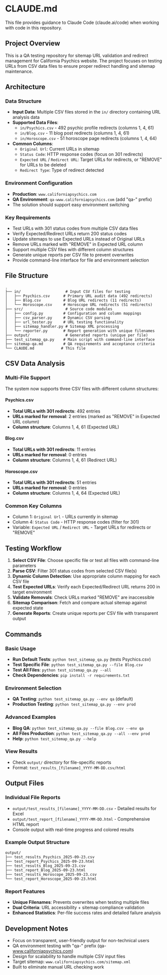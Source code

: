 # CLAUDE.md

This file provides guidance to Claude Code (claude.ai/code) when working with code in this repository.

## Project Overview

This is a QA testing repository for sitemap URL validation and redirect management for California Psychics website. The project focuses on testing URLs from CSV data files to ensure proper redirect handling and sitemap maintenance.

## Architecture

### Data Structure
- **Input Data**: Multiple CSV files stored in the `in/` directory containing URL analysis data
- **Supported Data Files**:
  - `in/Psychics.csv` - 492 psychic profile redirects (columns 1, 4, 61)
  - `in/Blog.csv` - 11 blog post redirects (columns 1, 4, 61)
  - `in/Horoscope.csv` - 51 horoscope page redirects (columns 1, 4, 64)
- **Common Columns**:
  - `Original Url`: Current URLs in sitemap
  - `Status Code`: HTTP response codes (focus on 301 redirects)
  - `Expected URL` / `Redirect URL`: Target URLs for redirects, or "REMOVE" for URLs to be deleted
  - `Redirect Type`: Type of redirect detected

### Environment Configuration
- **Production**: `www.californiapsychics.com`
- **QA Environment**: `qa-www.californiapsychics.com` (add "qa-" prefix)
- The solution should support easy environment switching

### Key Requirements
- Test URLs with 301 status codes from multiple CSV data files
- Verify Expected/Redirect URLs return 200 status codes
- Update sitemaps to use Expected URLs instead of Original URLs
- Remove URLs marked with "REMOVE" in Expected URL column
- Support multiple CSV files with different column structures
- Generate unique reports per CSV file to prevent overwrites
- Provide command-line interface for file and environment selection

## File Structure
```
.
├── in/                    # Input CSV files for testing
│   ├── Psychics.csv      # Primary URL audit data (492 redirects)
│   ├── Blog.csv          # Blog URL redirects (11 redirects)
│   └── Horoscope.csv     # Horoscope URL redirects (51 redirects)
├── src/                   # Source code modules
│   ├── config.py         # Configuration and column mappings
│   ├── csv_parser.py     # Dynamic CSV parsing
│   ├── url_tester.py     # URL testing functionality
│   ├── sitemap_handler.py # Sitemap XML processing
│   └── reporter.py       # Report generation with unique filenames
├── output/                # Generated reports (unique per file)
├── test_sitemap_qa.py    # Main script with command-line interface
├── sitemap-qa.md         # QA requirements and acceptance criteria
└── CLAUDE.md            # This file
```

## CSV Data Analysis

### Multi-File Support
The system now supports three CSV files with different column structures:

#### Psychics.csv
- **Total URLs with 301 redirects**: 492 entries
- **URLs marked for removal**: 2 entries (marked as "REMOVE" in Expected URL column)
- **Column structure**: Columns 1, 4, 61 (Expected URL)

#### Blog.csv
- **Total URLs with 301 redirects**: 11 entries
- **URLs marked for removal**: 0 entries
- **Column structure**: Columns 1, 4, 61 (Redirect URL)

#### Horoscope.csv
- **Total URLs with 301 redirects**: 51 entries
- **URLs marked for removal**: 0 entries
- **Column structure**: Columns 1, 4, 64 (Expected URL)

### Common Key Columns
- Column 1: `Original Url` - URLs currently in sitemap
- Column 4: `Status Code` - HTTP response codes (filter for 301)
- Variable: `Expected URL` / `Redirect URL` - Target URLs for redirects or "REMOVE"

## Testing Workflow
1. **Select CSV File**: Choose specific file or test all files with command-line parameters
2. **Parse CSV**: Filter 301 status codes from selected CSV file(s)
3. **Dynamic Column Detection**: Use appropriate column mapping for each CSV file
4. **Test Expected URLs**: Verify each Expected/Redirect URL returns 200 in target environment
5. **Validate Removals**: Check URLs marked "REMOVE" are inaccessible
6. **Sitemap Comparison**: Fetch and compare actual sitemap against expected state
7. **Generate Reports**: Create unique reports per CSV file with transparent output

## Commands

### Basic Usage
- **Run Default Tests**: `python test_sitemap_qa.py` (tests Psychics.csv)
- **Test Specific File**: `python test_sitemap_qa.py --file Blog.csv`
- **Test All Files**: `python test_sitemap_qa.py --all`
- **Check Dependencies**: `pip install -r requirements.txt`

### Environment Selection
- **QA Testing**: `python test_sitemap_qa.py --env qa` (default)
- **Production Testing**: `python test_sitemap_qa.py --env prod`

### Advanced Examples
- **Blog QA**: `python test_sitemap_qa.py --file Blog.csv --env qa`
- **All Files Production**: `python test_sitemap_qa.py --all --env prod`
- **Help**: `python test_sitemap_qa.py --help`

### View Results
- Check `output/` directory for file-specific reports
- Format: `test_results_[filename]_YYYY-MM-DD.csv/html`

## Output Files

### Individual File Reports
- `output/test_results_[filename]_YYYY-MM-DD.csv` - Detailed results for Excel
- `output/test_report_[filename]_YYYY-MM-DD.html` - Comprehensive HTML report
- Console output with real-time progress and colored results

### Example Output Structure
```
output/
├── test_results_Psychics_2025-09-23.csv
├── test_report_Psychics_2025-09-23.html
├── test_results_Blog_2025-09-23.csv
├── test_report_Blog_2025-09-23.html
├── test_results_Horoscope_2025-09-23.csv
└── test_report_Horoscope_2025-09-23.html
```

### Report Features
- **Unique Filenames**: Prevents overwrites when testing multiple files
- **Dual Criteria**: URL accessibility + sitemap compliance validation
- **Enhanced Statistics**: Per-file success rates and detailed failure analysis

## Development Notes
- Focus on transparent, user-friendly output for non-technical users
- QA environment testing with "qa-" prefix (qa-www.californiapsychics.com)
- Design for scalability to handle multiple CSV input files
- Target sitemap: `www.californiapsychics.com/sitemap.xml`
- Built to eliminate manual URL checking work
